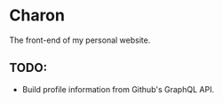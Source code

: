 # Charon

The front-end of my personal website.

## TODO:

* Build profile information from Github's GraphQL API.

